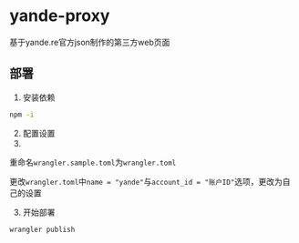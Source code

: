 # yande-proxy
基于yande.re官方json制作的第三方web页面


## 部署
1. 安装依赖
```bash
npm -i
```

2. 配置设置
3. 
重命名`wrangler.sample.toml`为`wrangler.toml`

更改`wrangler.toml`中`name = "yande"`与`account_id = "账户ID"`选项，更改为自己的设置

3. 开始部署
```bash
wrangler publish
```
